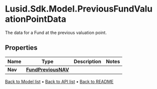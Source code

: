 # Lusid.Sdk.Model.PreviousFundValuationPointData
The data for a Fund at the previous valuation point.

## Properties

Name | Type | Description | Notes
------------ | ------------- | ------------- | -------------
**Nav** | [**FundPreviousNAV**](FundPreviousNAV.md) |  | 

[Back to Model list](../README.md#documentation-for-models) &#8226; [Back to API list](../README.md#documentation-for-api-endpoints) &#8226; [Back to README](../README.md)

